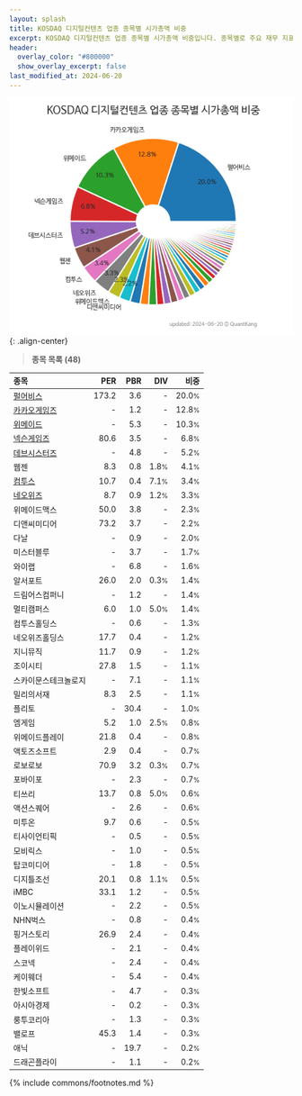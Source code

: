 ```yaml
---
layout: splash
title: KOSDAQ 디지털컨텐츠 업종 종목별 시가총액 비중
excerpt: KOSDAQ 디지털컨텐츠 업종 종목별 시가총액 비중입니다. 종목별로 주요 재무 지표를 함께 표시합니다.
header:
  overlay_color: "#800000"
  show_overlay_excerpt: false
last_modified_at: 2024-06-20
---
```



![KOSDAQ 디지털컨텐츠 업종 종목별 시가총액 비중](/stats/sector/images/kosdaq_업종_디지털컨텐츠_종목.png){: .align-center}


> **종목 목록 (48)**<a id="list"></a>

| **종목** | **PER** | **PBR** | **DIV** | **비중** |
| :------- | ------: | ------: | ------: | -------: |
| [펄어비스](/263750/) | 173.2 | 3.6 | - | 20.0<small>%</small> |
| [카카오게임즈](/293490/) | - | 1.2 | - | 12.8<small>%</small> |
| [위메이드](/112040/) | - | 5.3 | - | 10.3<small>%</small> |
| [넥슨게임즈](/225570/) | 80.6 | 3.5 | - | 6.8<small>%</small> |
| [데브시스터즈](/194480/) | - | 4.8 | - | 5.2<small>%</small> |
| 웹젠 | 8.3 | 0.8 | 1.8<small>%</small> | 4.1<small>%</small> |
| [컴투스](/078340/) | 10.7 | 0.4 | 7.1<small>%</small> | 3.4<small>%</small> |
| [네오위즈](/095660/) | 8.7 | 0.9 | 1.2<small>%</small> | 3.3<small>%</small> |
| 위메이드맥스 | 50.0 | 3.8 | - | 2.3<small>%</small> |
| 디앤씨미디어 | 73.2 | 3.7 | - | 2.2<small>%</small> |
| 다날 | - | 0.9 | - | 2.0<small>%</small> |
| 미스터블루 | - | 3.7 | - | 1.7<small>%</small> |
| 와이랩 | - | 6.8 | - | 1.6<small>%</small> |
| 알서포트 | 26.0 | 2.0 | 0.3<small>%</small> | 1.4<small>%</small> |
| 드림어스컴퍼니 | - | 1.2 | - | 1.4<small>%</small> |
| 멀티캠퍼스 | 6.0 | 1.0 | 5.0<small>%</small> | 1.4<small>%</small> |
| 컴투스홀딩스 | - | 0.6 | - | 1.3<small>%</small> |
| 네오위즈홀딩스 | 17.7 | 0.4 | - | 1.2<small>%</small> |
| 지니뮤직 | 11.7 | 0.9 | - | 1.2<small>%</small> |
| 조이시티 | 27.8 | 1.5 | - | 1.1<small>%</small> |
| 스카이문스테크놀로지 | - | 7.1 | - | 1.1<small>%</small> |
| 밀리의서재 | 8.3 | 2.5 | - | 1.1<small>%</small> |
| 플리토 | - | 30.4 | - | 1.0<small>%</small> |
| 엠게임 | 5.2 | 1.0 | 2.5<small>%</small> | 0.8<small>%</small> |
| 위메이드플레이 | 21.8 | 0.4 | - | 0.8<small>%</small> |
| 액토즈소프트 | 2.9 | 0.4 | - | 0.7<small>%</small> |
| 로보로보 | 70.9 | 3.2 | 0.3<small>%</small> | 0.7<small>%</small> |
| 포바이포 | - | 2.3 | - | 0.7<small>%</small> |
| 티쓰리 | 13.7 | 0.8 | 5.0<small>%</small> | 0.6<small>%</small> |
| 액션스퀘어 | - | 2.6 | - | 0.6<small>%</small> |
| 미투온 | 9.7 | 0.6 | - | 0.5<small>%</small> |
| 티사이언티픽 | - | 0.5 | - | 0.5<small>%</small> |
| 모비릭스 | - | 1.0 | - | 0.5<small>%</small> |
| 탑코미디어 | - | 1.8 | - | 0.5<small>%</small> |
| 디지틀조선 | 20.1 | 0.8 | 1.1<small>%</small> | 0.5<small>%</small> |
| iMBC | 33.1 | 1.2 | - | 0.5<small>%</small> |
| 이노시뮬레이션 | - | 2.2 | - | 0.5<small>%</small> |
| NHN벅스 | - | 0.8 | - | 0.4<small>%</small> |
| 핑거스토리 | 26.9 | 2.4 | - | 0.4<small>%</small> |
| 플레이위드 | - | 2.1 | - | 0.4<small>%</small> |
| 스코넥 | - | 2.4 | - | 0.4<small>%</small> |
| 케이웨더 | - | 5.4 | - | 0.4<small>%</small> |
| 한빛소프트 | - | 4.7 | - | 0.3<small>%</small> |
| 아시아경제 | - | 0.2 | - | 0.3<small>%</small> |
| 룽투코리아 | - | 1.3 | - | 0.3<small>%</small> |
| 밸로프 | 45.3 | 1.4 | - | 0.3<small>%</small> |
| 애닉 | - | 19.7 | - | 0.2<small>%</small> |
| 드래곤플라이 | - | 1.1 | - | 0.2<small>%</small> |

{% include commons/footnotes.md %}